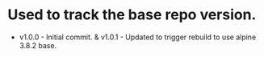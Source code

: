 # Used to track the base repo version.
* v1.0.0 - Initial commit.
& v1.0.1 - Updated to trigger rebuild to use alpine 3.8.2 base.
